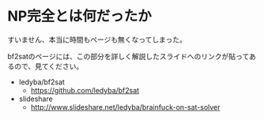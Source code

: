 # NP完全とは何だったか

すいません、本当に時間もページも無くなってしまった。

bf2satのページには、この部分を詳しく解説したスライドへのリンクが貼ってあるので、見てください。

- ledyba/bf2sat 
  - https://github.com/ledyba/bf2sat
- slideshare
  - http://www.slideshare.net/ledyba/brainfuck-on-sat-solver